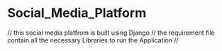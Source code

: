 # Social_Media_Platform
// this social media platfrom is built using Django
// the requirement file contain all the necessary Libraries to run the Application
//
